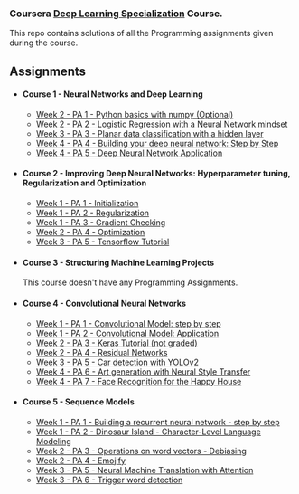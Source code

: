 ### Coursera [Deep Learning Specialization](https://www.coursera.org/specializations/deep-learning) Course.

This repo contains solutions of all the Programming assignments given during the course.

## Assignments
- #### Course 1 - Neural Networks and Deep Learning
	- [Week 2 - PA 1 - Python basics with numpy (Optional) ](https://github.com/abhijais04/Deep-Learning-Coursera/blob/master/Neural%20Networks%20And%20Deep%20Learning/Week2/Python%2BBasics%2BWith%2BNumpy%2Bv3.ipynb)
	- [Week 2 - PA 2 - Logistic Regression with a Neural Network mindset](https://github.com/abhijais04/Deep-Learning-Coursera/blob/master/Neural%20Networks%20And%20Deep%20Learning/Week2/Logistic%2BRegression%2Bwith%2Ba%2BNeural%2BNetwork%2Bmindset%2Bv5.ipynb) 
	- [Week 3 - PA 3 - Planar data classification with a hidden layer](https://github.com/abhijais04/Deep-Learning-Coursera/blob/master/Neural%20Networks%20And%20Deep%20Learning/Week3/Planar%2Bdata%2Bclassification%2Bwith%2Bone%2Bhidden%2Blayer%2Bv5.ipynb)
	- [Week 4 - PA 4 - Building your deep neural network: Step by Step](https://github.com/abhijais04/Deep-Learning-Coursera/blob/master/Neural%20Networks%20And%20Deep%20Learning/Week4/Building%2Byour%2BDeep%2BNeural%2BNetwork%2B-%2BStep%2Bby%2BStep%2Bv8.ipynb)
	- [Week 4 - PA 5 - Deep Neural Network Application](https://github.com/abhijais04/Deep-Learning-Coursera/blob/master/Neural%20Networks%20And%20Deep%20Learning/Week4/Deep%2BNeural%2BNetwork%2B-%2BApplication%2Bv8.ipynb)

- #### Course 2 - Improving Deep Neural Networks: Hyperparameter tuning, Regularization and Optimization
	- [Week 1 - PA 1 - Initialization](https://github.com/abhijais04/Deep-Learning-Coursera/blob/master/Improving%20Deep%20Neural%20Networks:%20Hyperparameter%20tuning%2C%20Regularization%20and%20Optimization/Week1/Initialization.ipynb)
	- [Week 1 - PA 2 - Regularization](https://github.com/abhijais04/Deep-Learning-Coursera/blob/master/Improving%20Deep%20Neural%20Networks:%20Hyperparameter%20tuning%2C%20Regularization%20and%20Optimization/Week1/Regularization%2B-%2Bv2.ipynb)
	- [Week 1 - PA 3 - Gradient Checking](https://github.com/abhijais04/Deep-Learning-Coursera/blob/master/Improving%20Deep%20Neural%20Networks:%20Hyperparameter%20tuning%2C%20Regularization%20and%20Optimization/Week1/Gradient%2BChecking%2Bv1.ipynb)
	- [Week 2 - PA 4 - Optimization](https://github.com/abhijais04/Deep-Learning-Coursera/blob/master/Improving%20Deep%20Neural%20Networks:%20Hyperparameter%20tuning%2C%20Regularization%20and%20Optimization/Week2/Optimization%2Bmethods.ipynb)
	- [Week 3 - PA 5 - Tensorflow Tutorial](https://github.com/abhijais04/Deep-Learning-Coursera/blob/master/Improving%20Deep%20Neural%20Networks:%20Hyperparameter%20tuning%2C%20Regularization%20and%20Optimization/week3/Tensorflow%2BTutorial.ipynb)
- #### Course 3 - Structuring Machine Learning Projects
	This course doesn't have any Programming Assignments.
- #### Course 4 - Convolutional Neural Networks
	- [Week 1 - PA 1 - Convolutional Model: step by step](https://github.com/abhijais04/Deep-Learning-Coursera/blob/master/Convolutional%20Neural%20Networks/week1/Convolution%2Bmodel%2B-%2BStep%2Bby%2BStep%2B-%2Bv2.ipynb)
	- [Week 1 - PA 2 - Convolutional Model: Application](https://github.com/abhijais04/Deep-Learning-Coursera/blob/master/Convolutional%20Neural%20Networks/week1/Convolution%2Bmodel%2B-%2BApplication%2B-%2Bv1.ipynb)
	- [Week 2 - PA 3 - Keras Tutorial (not graded)](https://github.com/abhijais04/Deep-Learning-Coursera/blob/master/Convolutional%20Neural%20Networks/week2/Keras%2B-%2BTutorial%2B-%2BHappy%2BHouse%2Bv2.ipynb)
	- [Week 2 - PA 4 - Residual Networks](https://github.com/abhijais04/Deep-Learning-Coursera/blob/master/Convolutional%20Neural%20Networks/week2/Residual%2BNetworks%2B-%2Bv2.ipynb)
	- [Week 3 - PA 5 - Car detection with YOLOv2](https://github.com/abhijais04/Deep-Learning-Coursera/blob/master/Convolutional%20Neural%20Networks/week3/Autonomous%2Bdriving%2Bapplication%2B-%2BCar%2Bdetection%2B-%2Bv3.ipynb)
	- [Week 4 - PA 6 - Art generation with Neural Style Transfer](https://github.com/abhijais04/Deep-Learning-Coursera/blob/master/Convolutional%20Neural%20Networks/week4/Art%2BGeneration%2Bwith%2BNeural%2BStyle%2BTransfer%2B-%2Bv2.ipynb)
	- [Week 4 - PA 7 - Face Recognition for the Happy House](https://github.com/abhijais04/Deep-Learning-Coursera/blob/master/Convolutional%20Neural%20Networks/week4/Face%2BRecognition%2Bfor%2Bthe%2BHappy%2BHouse%2B-%2Bv3.ipynb)

- #### Course 5 - Sequence Models
	- [Week 1 - PA 1 - Building a recurrent neural network - step by step](https://github.com/abhijais04/Deep-Learning-Coursera/blob/master/Sequence%20Models/week1/Building%2Ba%2BRecurrent%2BNeural%2BNetwork%2B-%2BStep%2Bby%2BStep%2B-%2Bv3.ipynb)
	- [Week 1 - PA 2 - Dinosaur Island - Character-Level Language Modeling](https://github.com/abhijais04/Deep-Learning-Coursera/blob/master/Sequence%20Models/week1/Dinosaurus%2BIsland%2B--%2BCharacter%2Blevel%2Blanguage%2Bmodel%2Bfinal%2B-%2Bv3.ipynb)
	- [Week 2 - PA 3 - Operations on word vectors - Debiasing](https://github.com/abhijais04/Deep-Learning-Coursera/blob/master/Sequence%20Models/week2/Operations%2Bon%2Bword%2Bvectors%2B-%2Bv2.ipynb)
	- [Week 2 - PA 4 - Emojify](https://github.com/abhijais04/Deep-Learning-Coursera/blob/master/Sequence%20Models/week2/Emojify%2B-%2Bv2.ipynb)
	- [Week 3 - PA 5 - Neural Machine Translation with Attention](https://github.com/abhijais04/Deep-Learning-Coursera/blob/master/Sequence%20Models/week3/Neural%2Bmachine%2Btranslation%2Bwith%2Battention%2B-%2Bv4.ipynb)
	- [Week 3 - PA 6 - Trigger word detection](https://github.com/abhijais04/Deep-Learning-Coursera/blob/master/Sequence%20Models/week3/Trigger%2Bword%2Bdetection%2B-%2Bv1.ipynb)
